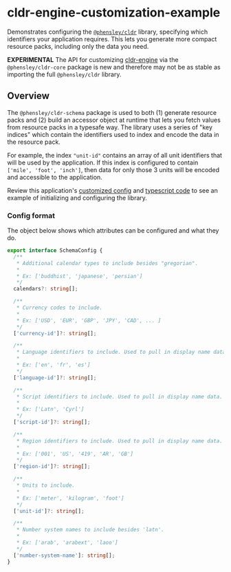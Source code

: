 
# cldr-engine-customization-example

Demonstrates configuring the [`@phensley/cldr`](https://www.npmjs.com/package/@phensley/cldr) library, specifying which identifiers your application requires.
This lets you generate more compact resource packs, including only the data you need.


**EXPERIMENTAL** The API for customizing [cldr-engine](https://github.com/phensley/cldr-engine) via the `@phensley/cldr-core` package is new and therefore may not be as stable as importing the full `@phensley/cldr` library.

## Overview

The `@phensley/cldr-schema` package is used to both (1) generate resource packs and (2) build an accessor object at runtime that lets you fetch values from resource packs in a typesafe way.  The library uses a series of "key indices" which contain the identifiers used to index and encode the data in the resource pack.

For example, the index `"unit-id"` contains an array of all unit identifiers that will be used by the application. If this index is configured to contain `['mile', 'foot', 'inch']`, then data for only those 3 units will be encoded and accessible to the application.


Review this application's [customized config](./src/config.json) and [typescript code](./src/index.ts) to see an example of initializing and configuring the library.

### Config format

The object below shows which attributes can be configured and what they do.

```typescript
export interface SchemaConfig {
  /**
   * Additional calendar types to include besides "gregorian".
   *
   * Ex: ['buddhist', 'japanese', 'persian']
   */
  calendars?: string[];

  /**
   * Currency codes to include.
   *
   * Ex: ['USD', 'EUR', 'GBP', 'JPY', 'CAD', ... ]
   */
  ['currency-id']?: string[];

  /**
   * Language identifiers to include. Used to pull in display name data.
   *
   * Ex: ['en', 'fr', 'es']
   */
  ['language-id']?: string[];

  /**
   * Script identifiers to include. Used to pull in display name data.
   *
   * Ex: ['Latn', 'Cyrl']
   */
  ['script-id']?: string[];

  /**
   * Region identifiers to include. Used to pull in display name data.
   *
   * Ex: ['001', 'US', '419', 'AR', 'GB']
   */
  ['region-id']?: string[];

  /**
   * Units to include.
   *
   * Ex: ['meter', 'kilogram', 'foot']
   */
  ['unit-id']?: string[];

  /**
   * Number system names to include besides 'latn'.
   *
   * Ex: ['arab', 'arabext', 'laoo']
   */
  ['number-system-name']: string[];
}
```
